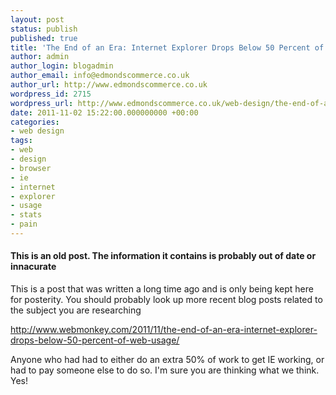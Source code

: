```yaml
---
layout: post
status: publish
published: true
title: 'The End of an Era: Internet Explorer Drops Below 50 Percent of Web Usage'
author: admin
author_login: blogadmin
author_email: info@edmondscommerce.co.uk
author_url: http://www.edmondscommerce.co.uk
wordpress_id: 2715
wordpress_url: http://www.edmondscommerce.co.uk/web-design/the-end-of-an-era-internet-explorer-drops-below-50-percent-of-web-usage-webmonkey%c2%a0-wired-com/
date: 2011-11-02 15:22:00.000000000 +00:00
categories:
- web design
tags:
- web
- design
- browser
- ie
- internet
- explorer
- usage
- stats
- pain
---
```

<div class="oldpost"><h4>This is an old post. The information it contains is probably out of date or innacurate</h4>
<p>
This is a post that was written a long time ago and is only being kept here for posterity.
You should probably look up more recent blog posts related to the subject you are researching
</p>
</div>
<p><a href="http://www.webmonkey.com/2011/11/the-end-of-an-era-internet-explorer-drops-below-50-percent-of-web-usage/">http://www.webmonkey.com/2011/11/the-end-of-an-era-internet-explorer-drops-below-50-percent-of-web-usage/</a> </p>
<p>Anyone who had had to either do an extra 50% of work to get IE working, or had to pay someone else to do so. I'm sure you are thinking what we think. Yes!</p>
